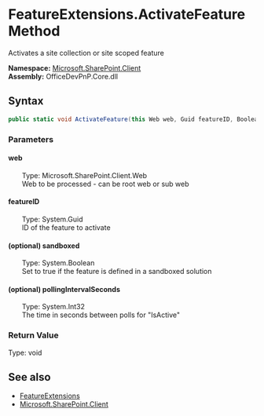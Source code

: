 # FeatureExtensions.ActivateFeature Method  
 Activates a site collection or site scoped feature   

**Namespace:** [Microsoft.SharePoint.Client](Microsoft.SharePoint.Client.md)  
**Assembly:** OfficeDevPnP.Core.dll  
## Syntax
```C#
public static void ActivateFeature(this Web web, Guid featureID, Boolean sandboxed = False, Int32 pollingIntervalSeconds = 30)
```
### Parameters
#### web  
&emsp;&emsp;Type: Microsoft.SharePoint.Client.Web  
&emsp;&emsp;Web to be processed - can be root web or sub web  

  

#### featureID  
&emsp;&emsp;Type: System.Guid  
&emsp;&emsp;ID of the feature to activate  

  

#### (optional) sandboxed  
&emsp;&emsp;Type: System.Boolean  
&emsp;&emsp;Set to true if the feature is defined in a sandboxed solution  

  

#### (optional) pollingIntervalSeconds  
&emsp;&emsp;Type: System.Int32  
&emsp;&emsp;The time in seconds between polls for "IsActive"  

  

### Return Value
Type: void  

## See also
- [FeatureExtensions](Microsoft.SharePoint.Client.FeatureExtensions.md) 
- [Microsoft.SharePoint.Client](Microsoft.SharePoint.Client.md) 
